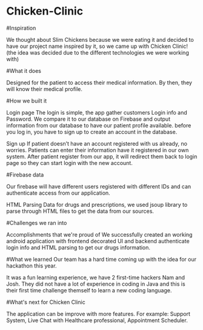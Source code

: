 # Chicken-Clinic

#Inspiration

We thought about Slim Chickens because we were eating it and decided to have our project name inspired by it, so we came up with Chicken Clinic! (the idea was decided due to the different technologies we were working with)

#What it does

Designed for the patient to access their medical information. By then, they will know their medical profile.

#How we built it

Login page The login is simple, the app gather customers Login info and Password. We compare it to our database on Firebase and output information from our database to have our patient profile available. before you log in, you have to sign up to create an account in the database.

Sign up If patient doesn’t have an account registered with us already, no worries. Patients can enter their information have it registered in our own system. After patient register from our app, it will redirect them back to login page so they can start login with the new account.

#Firebase data 

Our firebase will have different users registered with different IDs and can authenticate access from our application.

HTML Parsing Data for drugs and prescriptions, we used jsoup library to parse through HTML files to get the data from our sources.

#Challenges we ran into

Accomplishments that we're proud of
We successfully created an working android application with frontend decorated UI and backend authenticate login info and HTML parsing to get our drugs information.

#What we learned
Our team has a hard time coming up with the idea for our hackathon this year.

It was a fun learning experience, we have 2 first-time hackers Nam and Josh. They did not have a lot of experience in coding in Java and this is their first time challenge themself to learn a new coding language.

#What's next for Chicken Clinic

The application can be improve with more features. For example: Support System, Live Chat with Healthcare professional, Appointment Scheduler.

